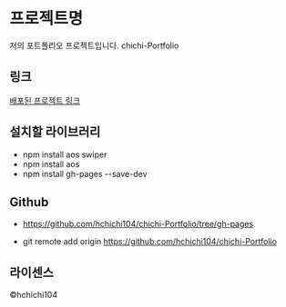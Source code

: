 # 프로젝트명
저의 포트폴리오 프로젝트입니다. chichi-Portfolio

## 링크
[배포된 프로젝트 링크](https://hchichi104.github.io/chichi-Portfolio/#home)

## 설치할 라이브러리
- npm install aos swiper
- npm install aos
- npm install gh-pages --save-dev

## Github
- https://github.com/hchichi104/chichi-Portfolio/tree/gh-pages

- git remote add origin https://github.com/hchichi104/chichi-Portfolio

## 라이센스
©hchichi104
